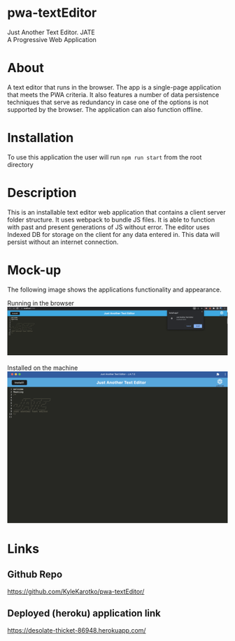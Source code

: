# pwa-textEditor
Just Another Text Editor. JATE<br>
A Progressive Web Application
# About
 A text editor that runs in the browser. The app is a single-page application that meets the PWA criteria. It also features a number of data persistence techniques that serve as redundancy in case one of the options is not supported by the browser. The application can also function offline.
# Installation
To use this application the user will run `npm run start` from the root directory



# Description
This is an installable text editor web application that contains a client server folder structure. It uses webpack to bundle JS files. It is able to function with past and present generations of JS without error. The editor uses Indexed DB for storage on the client for any data entered in. This data will persist without an internet connection.

# Mock-up
The following image shows the applications functionality and appearance.<br>

Running in the browser<br>
![Application example](./assets/images/JATE1.png)
<br>
<br>
Installed on the machine<br>
![Application example](./assets/images/JATE2.png)

# Links

## Github Repo
https://github.com/KyleKarotko/pwa-textEditor/
## Deployed (heroku) application link
https://desolate-thicket-86948.herokuapp.com/